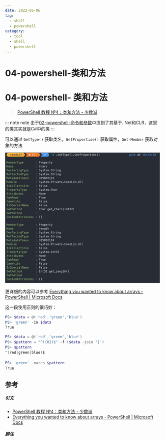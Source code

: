 ```yaml
---
date: 2022-06-06
tag:
  - shell
  - powershell
category:
  - tool
  - shell
  - powershell
---
```


# 04-powershell-类和方法

# 04-powershell- 类和方法


> [PowerShell 教程 №4：类和方法 - 少数派](https://sspai.com/post/72845)

::: note note
由于[02-powershell-命令和参数](./02-powershell-命令和参数.md)中提到了其基于. Net和CLR，这里的类其实就是C#中的类
:::


可以通过 `GetType()` 获取类名，`GetPropertise()` 获取属性，`Get-Member` 获取对象的方法

![Pasted image 20220504165404](./assets/Pasted-image-20220504165404.png)

更详细的内容可以参考 [Everything you wanted to know about arrays - PowerShell | Microsoft Docs](https://docs.microsoft.com/en-us/powershell/scripting/learn/deep-dives/everything-about-arrays?view=powershell-7.2)

这一段使用正则的很巧妙：

```powershell
PS> $data = @('red','green','blue')
PS> 'green' -in $data
True
```

```powershell
PS> $data = @('red','green','blue')
PS> $pattern = "^({0})$" -f ($data -join '|')
PS> $pattern
^(red|green|blue)$

PS> 'green' -match $pattern
True
```

## 参考

##### 引文

- [PowerShell 教程 №4：类和方法 - 少数派](https://sspai.com/post/72845)
- [Everything you wanted to know about arrays - PowerShell | Microsoft Docs](https://docs.microsoft.com/en-us/powershell/scripting/learn/deep-dives/everything-about-arrays?view=powershell-7.2)

##### 脚注
